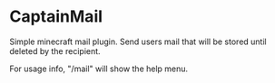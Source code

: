 # CaptainMail
Simple minecraft mail plugin. Send users mail that will be stored until deleted by the recipient.

For usage info, "/mail" will show the help menu.
